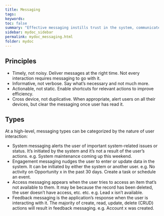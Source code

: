 ```yaml
---
title: Messaging
tags:
keywords:
toc: false
summary: "Effective messaging instills trust in the system, communicates relevant information, and creates moments of delight for the user."
sidebar: mydoc_sidebar
permalink: mydoc_messaging.html
folder: mydoc
---
```


## Principles

- Timely, not noisy.
  Deliver messages at the right time. Not every interaction requires messaging to go with it.
- Informative, not verbose.
  Say what’s necessary and not much more.
- Actionable, not static.
  Enable shortcuts for relevant actions to improve efficiency.
- Cross device, not duplicative.
  When appropriate, alert users on all their devices, but clear the messaging once user has read it.

## Types

At a high-level, messaging types can be categorized by the nature of user interaction:

- System messaging
  alerts the user of important system-related issues or status. It’s initiated by the system and it’s not a result of the user’s actions.
  e.g. System maintenance coming up this weekend.
- Engagement messaging
  nudges the user to enter or update data in the system. It can be initiated by either the system or another user.
  e.g. No activity on Opportunity x in the past 30 days. Create a task or schedule an event.
- Access messaging
  appears when the user tries to access an item that’s not available to them. It may be because the record has been deleted, the user doesn’t have access, etc. etc.
  e.g. Lead x isn’t available.
- Feedback messaging
  is the application’s response when the user is interacting with it. The majority of create, read, update, delete (CRUD) actions will result in feedback messaging.
  e.g. Account x was created.
